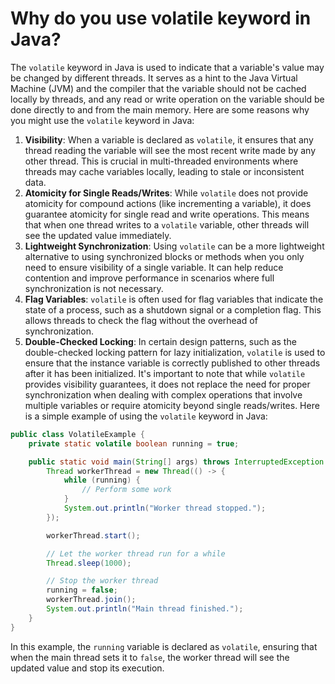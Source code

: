# Why do you use volatile keyword in Java?
The `volatile` keyword in Java is used to indicate that a variable's value may be changed by different threads. It serves as a hint to the Java Virtual Machine (JVM) and the compiler that the variable should not be cached locally by threads, and any read or write operation on the variable should be done directly to and from the main memory.
Here are some reasons why you might use the `volatile` keyword in Java:
1. **Visibility**: When a variable is declared as `volatile`, it ensures that any thread reading the variable will see the most recent write made by any other thread. This is crucial in multi-threaded environments where threads may cache variables locally, leading to stale or inconsistent data.
2. **Atomicity for Single Reads/Writes**: While `volatile` does not provide atomicity for compound actions (like incrementing a variable), it does guarantee atomicity for single read and write operations. This means that when one thread writes to a `volatile` variable, other threads will see the updated value immediately.
3. **Lightweight Synchronization**: Using `volatile` can be a more lightweight alternative to using synchronized blocks or methods when you only need to ensure visibility of a single variable. It can help reduce contention and improve performance in scenarios where full synchronization is not necessary.
4. **Flag Variables**: `volatile` is often used for flag variables that indicate the state of a process, such as a shutdown signal or a completion flag. This allows threads to check the flag without the overhead of synchronization.
5. **Double-Checked Locking**: In certain design patterns, such as the double-checked locking pattern for lazy initialization, `volatile` is used to ensure that the instance variable is correctly published to other threads after it has been initialized.
It's important to note that while `volatile` provides visibility guarantees, it does not replace the need for proper synchronization when dealing with complex operations that involve multiple variables or require atomicity beyond single reads/writes.
Here is a simple example of using the `volatile` keyword in Java:
```java
public class VolatileExample {
    private static volatile boolean running = true;

    public static void main(String[] args) throws InterruptedException {
        Thread workerThread = new Thread(() -> {
            while (running) {
                // Perform some work
            }
            System.out.println("Worker thread stopped.");
        });

        workerThread.start();

        // Let the worker thread run for a while
        Thread.sleep(1000);

        // Stop the worker thread
        running = false;
        workerThread.join();
        System.out.println("Main thread finished.");
    }
}
```
In this example, the `running` variable is declared as `volatile`, ensuring that when the main thread sets it to `false`, the worker thread will see the updated value and stop its execution.
